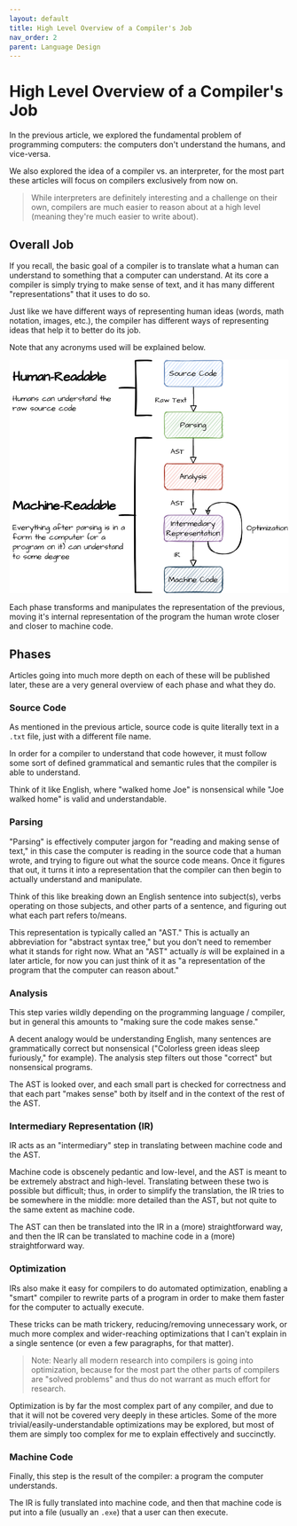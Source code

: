 ```yaml
---
layout: default
title: High Level Overview of a Compiler's Job
nav_order: 2
parent: Language Design
---
```


# High Level Overview of a Compiler's Job
In the previous article, we explored the fundamental problem of programming
computers: the computers don't understand the humans, and vice-versa. 

We also explored the idea of a compiler vs. an interpreter, for the most part these articles will focus on compilers exclusively from now on. 

> While interpreters are definitely interesting and a challenge on their own, compilers are much easier to reason about at a high level (meaning they're much easier to write about). 

## Overall Job
If you recall, the basic goal of a compiler is to translate 
what a human can understand to something that a computer can understand. At its core a compiler is simply trying to make sense of text, and it has many different "representations" that it uses to do so. 

Just like we have different ways of representing human ideas (words, math notation, images, etc.), the compiler has different ways of representing ideas that help it to better do its job.

Note that any acronyms used will be explained below. 

![Human v. Machine Readable](../assets/images/human-v-machine-readable-transparent.png)

Each phase transforms and manipulates the representation of the previous, moving it's internal representation of the program the human wrote closer and closer to machine code. 

## Phases
Articles going into much more depth on each of these will be published later, these are a very general overview of each phase and what they do. 

### Source Code
As mentioned in the previous article, source code is quite literally text in a `.txt` file, just with a different file name. 

In order for a compiler to understand that code however, it must follow some sort of defined grammatical and semantic rules that the compiler is able to understand.

Think of it like English, where "walked home Joe" is nonsensical while "Joe walked home" is valid and understandable. 

### Parsing
"Parsing" is effectively computer jargon for "reading and making sense of text," in this case the computer is reading in the source code that a human wrote, and trying to figure out what the source code means. Once it figures that out, it turns it into a representation that the compiler can then begin to actually understand and manipulate. 

Think of this like breaking down an English sentence into subject(s), verbs operating on those subjects, and other parts of a sentence, and figuring out what each part refers to/means.

This representation is typically called an "AST." This is actually an abbreviation for "abstract syntax tree," but you don't need to remember what it stands for right now. What an "AST" actually *is* will be explained in a later article, for now you can just think of it as "a representation of the program that the computer can reason about." 

### Analysis
This step varies wildly depending on the programming language / compiler, but in general this amounts to "making sure the code makes sense." 

A decent analogy would be understanding English, many sentences are grammatically correct but nonsensical ("Colorless green ideas sleep furiously," for example). The analysis step filters out those "correct" but nonsensical programs. 

The AST is looked over, and each small part is checked for correctness and that each part "makes sense" both by itself and in the context of the rest of the AST. 

### Intermediary Representation (IR) 
IR acts as an "intermediary" step in translating between machine code and the AST.

Machine code is obscenely pedantic and low-level, and the AST is meant to be extremely abstract and high-level. Translating between these two is possible but difficult; thus, in order to simplify the translation, the IR tries to be somewhere in the middle: more detailed than the AST, but not quite to the same extent as machine code. 

The AST can then be translated into the IR in a (more) straightforward way, and then the IR can be translated to machine code in a (more) straightforward way. 

### Optimization
IRs also make it easy for compilers to do automated optimization, enabling a "smart" compiler to rewrite parts of a program in order to make them faster for the computer to actually execute. 

These tricks can be math trickery, reducing/removing unnecessary work, or much more complex and wider-reaching optimizations that I can't explain in a single sentence (or even a few paragraphs, for that matter). 

> Note: Nearly all modern research into compilers is going into optimization, because for the most part the other parts of compilers are "solved problems" and thus do not warrant as much effort for research.

Optimization is by far the most complex part of any compiler, and due to that it will not be covered very deeply in these articles. Some of the more trivial/easily-understandable optimizations may be explored, but most of them are simply too complex for me to explain effectively and succinctly. 

### Machine Code
Finally, this step is the result of the compiler: a program the computer understands. 

The IR is fully translated into machine code, and then that machine code is put into a file (usually an `.exe`) that a user can then execute. 
